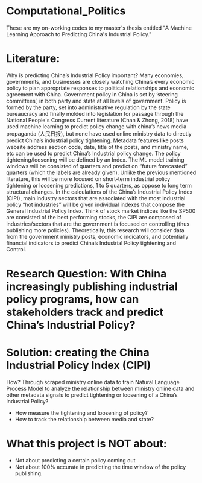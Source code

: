 # Computational_Politics
These are my on-working codes to my master's thesis entitled "A Machine Learning Approach to Predicting China's Industrial Policy."

# Literature:
Why is predicting China’s Industrial Policy important? Many economies, governments, and businesses are closely watching China’s every economic policy to plan appropriate responses to political relationships and economic agreement with China. Government policy in China is set by ‘steering committees’, in both party and state at all levels of government. Policy is formed by the party, set into administrative regulation by the state bureaucracy and finally molded into legislation for passage through the National People's Congress Current literature (Chan & Zhong, 2018) have used machine learning to predict policy change with china’s news media propaganda (人民日报), but none have used online ministry data to directly predict China’s industrial policy tightening. Metadata features like posts website address section code, date, title of the posts, and ministry name, etc can be used to predict China’s Industrial policy change. The policy tightening/loosening will be defined by an Index. The ML model training windows will be consisted of quarters and predict on “future forecasted” quarters (which the labels are already given). Unlike the previous mentioned literature, this will be more focused on short-term industrial policy tightening or loosening predictions, 1 to 5 quarters, as oppose to long term structural changes. In the calculations of the China’s Industrial Policy Index (CIPI), main industry sectors that are associated with the most industrial policy “hot industries” will be given individual indexes that compose the General Industrial Policy Index. Think of stock market indices like the SP500 are consisted of the best performing stocks, the CIPI are composed of industries/sectors that are the government is focused on controlling (thus publishing more policies). Theoretically, this research will consider data from the government ministry posts, economic indicators, and potentially financial indicators to predict China’s Industrial Policy tightening and Control.

# Research Question: With China increasingly publishing industrial policy programs, how can stakeholders track and predict China’s Industrial Policy?
# Solution: creating the China Industrial Policy Index (CIPI)
How? Through scraped ministry online data to train Natural Language Process Model to analyze the relationship between ministry online data and other metadata signals to predict tightening or loosening of a China’s Industrial Policy? 
-	How measure the tightening and loosening of policy?
-	How to track the relationship between media and state?

# What this project is NOT about:
-	Not about predicting a certain policy coming out
-	Not about 100% accurate in predicting the time window of the policy publishing.

